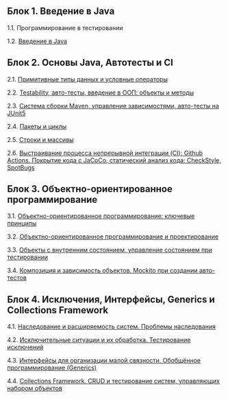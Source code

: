 ## Блок 1. Введение в Java

1.1. Программирование в тестировании

1.2. [Введение в Java](HW_INTRO.md)


## Блок 2. Основы Java, Автотесты и CI

2.1. [Примитивные типы данных и условные операторы](HW_PRIMITIVES.md)

2.2. [Testability, авто-тесты, введение в ООП: объекты и методы](HW_TESTABILITY.md)

2.3. [Система сборки Maven, управление зависимостями, авто-тесты на JUnit5](HW_MAVEN.md)

2.4. [Пакеты и циклы](HW_CYCLES.md)

2.5. [Строки и массивы](HW_ARRAYS.md)

2.6. [Выстраивание процесса непрерывной интеграции (CI): Github Actions. Покрытие кода с JaCoCo, статический анализ кода: CheckStyle, SpotBugs](HW_JACOCO.md)


## Блок 3. Объектно-ориентированное программирование

3.1. [Объектно-ориентированное программирование: ключевые принципы](HW_PRINCIPLES.md)

3.2. [Объектно-ориентированное программирование и проектирование](HW_OOP2.md)

3.3. [Объекты с внутренним состоянием, управление состоянием при тестировании](HW_OOP_CONST.md)

3.4. [Композиция и зависимость объектов. Mockito при создании авто-тестов](HW_MOCKITO.md)


## Блок 4. Исключения, Интерфейсы, Generics и Collections Framework

4.1. [Наследование и расширяемость систем. Проблемы наследования](https://www.youtube.com/watch?v=dQw4w9WgXcQ)

4.2. [Исключительные ситуации и их обработка. Тестирование исключений](https://www.youtube.com/watch?v=dQw4w9WgXcQ)

4.3. [Интерфейсы для организации малой связности. Обобщённое программирование (Generics)](https://www.youtube.com/watch?v=dQw4w9WgXcQ)

4.4. [Collections Framework. CRUD и тестирование систем, управляющих набором объектов](https://www.youtube.com/watch?v=dQw4w9WgXcQ)

